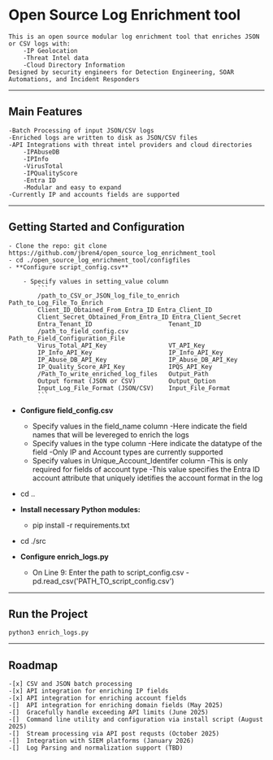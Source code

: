 # Open Source Log Enrichment tool

    This is an open source modular log enrichment tool that enriches JSON or CSV logs with:
        -IP Geolocation
        -Threat Intel data
        -Cloud Directory Information
    Designed by security engineers for Detection Engineering, SOAR Automations, and Incident Responders

---

## Main Features
    -Batch Processing of input JSON/CSV logs
    -Enriched logs are written to disk as JSON/CSV files
    -API Integrations with threat intel providers and cloud directories
        -IPAbuseDB
        -IPInfo
        -VirusTotal
        -IPQualityScore
        -Entra ID
        -Modular and easy to expand
    -Currently IP and accounts fields are supported 

---

## Getting Started and Configuration
    - Clone the repo: git clone https://github.com/jbren4/open_source_log_enrichment_tool
    - cd ./open_source_log_enrichment_tool/configfiles
    - **Configure script_config.csv**
        
        - Specify values in setting_value column
            ```
            /path_to_CSV_or_JSON_log_file_to_enrich Path_to_Log_File_To_Enrich
            Client_ID_Obtained_From_Entra_ID Entra_Client_ID
            Client_Secret_Obtained_From_Entra_ID Entra_Client_Secret
            Entra_Tenant_ID                     Tenant_ID
            /path_to_field_config.csv           Path_to_Field_Configuration_File
            Virus_Total_API_Key                 VT_API_Key
            IP_Info_API_Key                     IP_Info_API_Key
            IP_Abuse_DB_API_Key                 IP_Abuse_DB_API_Key
            IP_Quality_Score_API_Key            IPQS_API_Key
            /Path_To_write_enriched_log_files   Output_Path
            Output format (JSON or CSV)         Output_Option
            Input_Log_File_Format (JSON/CSV)    Input_File_Format
            ```
   
   - **Configure field_config.csv**
        
        - Specify values in the field_name column
            -Here indicate the field names that will be levereged to enrich the logs
        - Specify values in the type column 
            -Here indicate the datatype of the field
                -Only IP and Account types are currently supported
        - Specify values in Unique_Account_Identifer column
            -This is only required for fields of account type
            -This value specifies the Entra ID account attribute that uniquely idetifies the account format in the log
   - cd ..
   - **Install necessary Python modules:** 
       - pip install -r requirements.txt
   - cd ./src
   - **Configure enrich_logs.py**
        - On Line 9: Enter the path to script_config.csv
            -pd.read_csv('PATH_TO_script_config.csv')

---

## Run the Project
    python3 enrich_logs.py

---

## Roadmap
    -[x] CSV and JSON batch processing
    -[x] API integration for enriching IP fields 
    -[x] API integration for enriching account fields
    -[]  API integration for enriching domain fields (May 2025)
    -[]  Gracefully handle exceeding API limits (June 2025)
    -[]  Command line utility and configuration via install script (August 2025)
    -[]  Stream processing via API post requsts (October 2025)
    -[]  Integration with SIEM platforms (January 2026)
    -[]  Log Parsing and normalization support (TBD)
